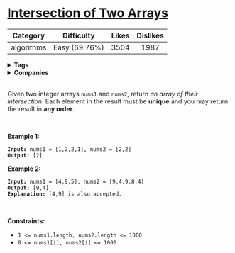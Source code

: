 # [Intersection of Two Arrays](https://leetcode.com/problems/intersection-of-two-arrays/description/)

| Category | Difficulty | Likes | Dislikes |
| :------: | :--------: | :---: | :------: |
| algorithms | Easy (69.76%) | 3504 | 1987 |

<details>
  <summary><strong>Tags</strong></summary>

  [hash-table](https://leetcode.com/tag/hash-table) | [two-pointers](https://leetcode.com/tag/two-pointers) | [binary-search](https://leetcode.com/tag/binary-search) | [sort](https://leetcode.com/tag/sort)

</details>

<details>
  <summary><strong>Companies</strong></summary>

  twosigma

</details>
<br />
<p>Given two integer arrays <code>nums1</code> and <code>nums2</code>, return <em>an array of their intersection</em>. Each element in the result must be <strong>unique</strong> and you may return the result in <strong>any order</strong>.</p>

<p>&nbsp;</p>
<p><strong>Example 1:</strong></p>

<pre><code><strong>Input:</strong> nums1 = [1,2,2,1], nums2 = [2,2]
<strong>Output:</strong> [2]</code></pre>

<p><strong>Example 2:</strong></p>

<pre><code><strong>Input:</strong> nums1 = [4,9,5], nums2 = [9,4,9,8,4]
<strong>Output:</strong> [9,4]
<strong>Explanation:</strong> [4,9] is also accepted.</code></pre>

<p>&nbsp;</p>
<p><strong>Constraints:</strong></p>

<ul>
  <li><code>1 &lt;= nums1.length, nums2.length &lt;= 1000</code></li>
  <li><code>0 &lt;= nums1[i], nums2[i] &lt;= 1000</code></li>
</ul>


